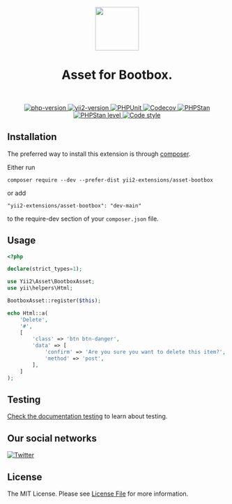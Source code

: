 <p align="center">
    <a href="https://github.com/yii2-extensions/bootbox" target="_blank">
        <img src="https://www.yiiframework.com/image/yii_logo_light.svg" height="100px;">
    </a>
    <h1 align="center">Asset for Bootbox.</h1>
    <br>
</p>

<p align="center">
    <a href="https://www.php.net/releases/8.1/en.php" target="_blank">
        <img src="https://img.shields.io/badge/PHP-%3E%3D8.1-787CB5" alt="php-version">
    </a>
    <a href="https://github.com/yiisoft/yii2/tree/2.2" target="_blank">
        <img src="https://img.shields.io/badge/Yii2%20version-2.2-blue" alt="yii2-version">
    </a>
    <a href="https://github.com/yii2-extensions/bootbox/actions/workflows/build.yml" target="_blank">
        <img src="https://github.com/yii2-extensions/bootbox/actions/workflows/build.yml/badge.svg" alt="PHPUnit">
    </a>
    <a href="https://codecov.io/gh/yii2-extensions/bootbox" target="_blank">
        <img src="https://codecov.io/gh/yii2-extensions/bootbox/branch/main/graph/badge.svg?token=MF0XUGVLYC" alt="Codecov">
    </a>
    <a href="https://github.com/yii2-extensions/bootbox/actions/workflows/static.yml" target="_blank">
        <img src="https://github.com/yii2-extensions/bootbox/actions/workflows/static.yml/badge.svg" alt="PHPStan">
    </a>
    <a href="https://github.com/yii2-extensions/bootbox/actions/workflows/static.yml" target="_blank">
        <img src="https://img.shields.io/badge/PHPStan%20level-5-blue" alt="PHPStan level">
    </a>
    <a href="https://github.styleci.io/repos/193722479?branch=main" target="_blank">
        <img src="https://github.styleci.io/repos/193722479/shield?branch=main" alt="Code style">
    </a>        
</p>

## Installation

The preferred way to install this extension is through [composer](https://getcomposer.org/download/).

Either run

```
composer require --dev --prefer-dist yii2-extensions/asset-bootbox
```

or add

```
"yii2-extensions/asset-bootbox": "dev-main"
```

to the require-dev section of your `composer.json` file.    

## Usage

```php
<?php

declare(strict_types=1);

use Yii2\Asset\BootboxAsset;
use yii\helpers\Html;

BootboxAsset::register($this);

echo Html::a(
    'Delete',
    '#',
    [
        'class' => 'btn btn-danger',
        'data' => [
            'confirm' => 'Are you sure you want to delete this item?',
            'method' => 'post',
        ],
    ]
);
```
## Testing

[Check the documentation testing](/docs/testing.md) to learn about testing.

## Our social networks

[![Twitter](https://img.shields.io/badge/twitter-follow-1DA1F2?logo=twitter&logoColor=1DA1F2&labelColor=555555?style=flat)](https://twitter.com/Terabytesoftw)

## License

The MIT License. Please see [License File](LICENSE.md) for more information.
 